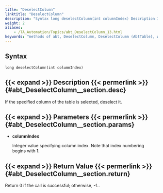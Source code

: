 ```yaml
--- 
title: "DeselectColumn"
linktitle: "DeselectColumn"
description: "Syntax long deselectColumn(int columnIndex) Description If the specified column of the table is selected, deselect it. Parameters columnIndex Integer value specifying column index. Note that index ..."
weight: 2
aliases: 
    - /TA_Automation/Topics/abt_DeselectColumn_13.html
keywords: "methods of abt, DeselectColumn, DeselectColumn (AbtTable), AbtTable, deselectcolumn, abttable deselectcolumn, deselect column, deselect column in table"
---
```


## Syntax

`long deselectColumn(int columnIndex)`

## {{< expand >}} Description {{< permerlink >}} {#abt_DeselectColumn__section.desc} 

If the specified column of the table is selected, deselect it.

## {{< expand >}} Parameters {{< permerlink >}} {#abt_DeselectColumn__section.params} 

-   **columnIndex**

    Integer value specifying column index. Note that index numbering begins with 1.


## {{< expand >}} Return Value {{< permerlink >}} {#abt_DeselectColumn__section.return} 

Return 0 if the call is successful; otherwise, -1..




